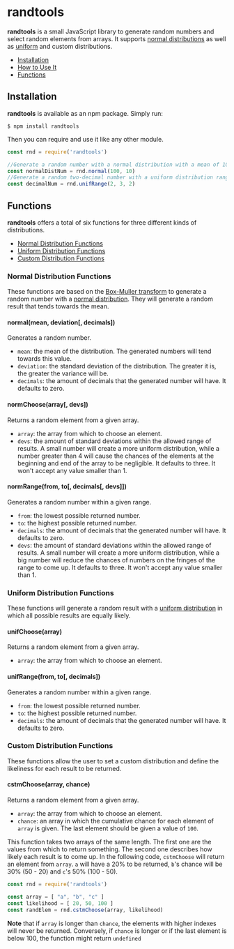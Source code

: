# randtools

**randtools** is a small JavaScript library to generate random numbers and select random elements from arrays. It supports [normal distributions](https://en.wikipedia.org/wiki/Normal_distribution) as well as [uniform](https://en.wikipedia.org/wiki/Uniform_distribution_(continuous)) and custom distributions.

- [Installation](#installation)
- [How to Use It](#how-to-use-it)
- [Functions](#functions)

## Installation

**randtools** is available as an npm package. Simply run:

```
$ npm install randtools
```

Then you can require and use it like any other module.

```javascript
const rnd = require('randtools')

//Generate a random number with a normal distribution with a mean of 100 and a standard deviation of 10
const normalDistNum = rnd.normal(100, 10)
//Generate a random two-decimal number with a uniform distribution ranging from 2 to 3
const decimalNum = rnd.unifRange(2, 3, 2)
```

## Functions

**randtools** offers a total of six functions for three different kinds of distributions.

- [Normal Distribution Functions](#normal-distribution-functions)
- [Uniform Distribution Functions](#uniform-distribution-functions)
- [Custom Distribution Functions](#custom-distribution-functions)

### Normal Distribution Functions

These functions are based on the [Box-Muller transform](https://en.wikipedia.org/wiki/Box%E2%80%93Muller_transform) to generate a random number with a [normal distribution](https://en.wikipedia.org/wiki/Normal_distribution). They will generate a random result that tends towards the mean.

#### normal(mean, deviation[, decimals])

Generates a random number.
- `mean`: the mean of the distribution. The generated numbers will tend towards this value.
- `deviation`: the standard deviation of the distribution. The greater it is, the greater the variance will be.
- `decimals`: the amount of decimals that the generated number will have. It defaults to zero.

#### normChoose(array[, devs])

Returns a random element from a given array.
- `array`: the array from which to choose an element.
- `devs`: the amount of standard deviations within the allowed range of results. A small number will create a more uniform distribution, while a number greater than 4 will cause the chances of the elements at the beginning and end of the array to be negligible. It defaults to three. It won't accept any value smaller than 1.

#### normRange(from, to[, decimals[, devs]])

Generates a random number within a given range.
- `from`: the lowest possible returned number.
- `to`: the highest possible returned number.
- `decimals`: the amount of decimals that the generated number will have. It defaults to zero.
- `devs`: the amount of standard deviations within the allowed range of results. A small number will create a more uniform distribution, while a big number will reduce the chances of numbers on the fringes of the range to come up. It defaults to three. It won't accept any value smaller than 1.

### Uniform Distribution Functions

These functions will generate a random result with a [uniform distribution](https://en.wikipedia.org/wiki/Uniform_distribution_(continuous)) in which all possible results are equally likely.

#### unifChoose(array)

Returns a random element from a given array.
- `array`: the array from which to choose an element.

#### unifRange(from, to[, decimals])

Generates a random number within a given range.
- `from`: the lowest possible returned number.
- `to`: the highest possible returned number.
- `decimals`: the amount of decimals that the generated number will have. It defaults to zero.

### Custom Distribution Functions

These functions allow the user to set a custom distribution and define the likeliness for each result to be returned.

#### cstmChoose(array, chance)

Returns a random element from a given array.
- `array`: the array from which to choose an element.
- `chance`: an array in which the cumulative chance for each element of `array` is given. The last element should be given a value of `100`.

This function takes two arrays of the same length. The first one are the values from which to return something. The second one describes how likely each result is to come up. In the following code, `cstmChoose` will return an element from `array`. `a` will have a 20% to be returned, `b`'s chance will be 30% (50 - 20) and `c`'s 50% (100 - 50).

```javascript
const rnd = require('randtools')

const array = [ "a", "b", "c" ]
const likelihood = [ 20, 50, 100 ]
const randElem = rnd.cstmChoose(array, likelihood)
```

**Note** that if `array` is longer than `chance`, the elements with higher indexes will never be returned. Conversely, if `chance` is longer or if the last element is below 100, the function might return `undefined`
